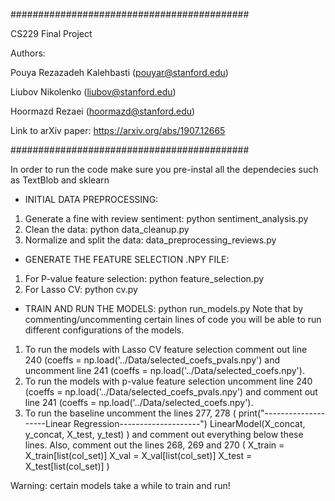 ###########################################

CS229 Final Project

Authors:

Pouya Rezazadeh Kalehbasti (pouyar@stanford.edu)

Liubov Nikolenko (liubov@stanford.edu)

Hoormazd Rezaei (hoormazd@stanford.edu)

Link to arXiv paper: https://arxiv.org/abs/1907.12665

###########################################

In order to run the code make sure you pre-instal all the dependecies such as
TextBlob and sklearn

+ INITIAL DATA PREPROCESSING:
1. Generate a fine with review sentiment: python sentiment_analysis.py
2. Clean the data: python data_cleanup.py
3. Normalize and split the data: data_preprocessing_reviews.py

+ GENERATE THE FEATURE SELECTION .NPY FILE:
1. For P-value feature selection: python feature_selection.py
2. For Lasso CV: python cv.py

+ TRAIN AND RUN THE MODELS:
python run_models.py
Note that by commenting/uncommenting certain lines of code you will be able to
run different configurations of the models.
1. To run the models with Lasso CV feature selection comment out line 240
(coeffs = np.load('../Data/selected_coefs_pvals.npy') and uncomment line 241
(coeffs = np.load('../Data/selected_coefs.npy').
2. To run the models with p-value feature selection uncomment line 240
(coeffs = np.load('../Data/selected_coefs_pvals.npy') and comment out line 241
(coeffs = np.load('../Data/selected_coefs.npy').
3. To run the baseline uncomment the lines 277, 278
    (
    print("--------------------Linear Regression--------------------")
    LinearModel(X_concat, y_concat, X_test, y_test)
    )
    and comment out everything below these lines. Also, comment out the lines 268,
    269 and 270 (
    X_train = X_train[list(col_set)]
    X_val = X_val[list(col_set)]
    X_test = X_test[list(col_set)]
    )

Warning: certain models take a while to train and run!
